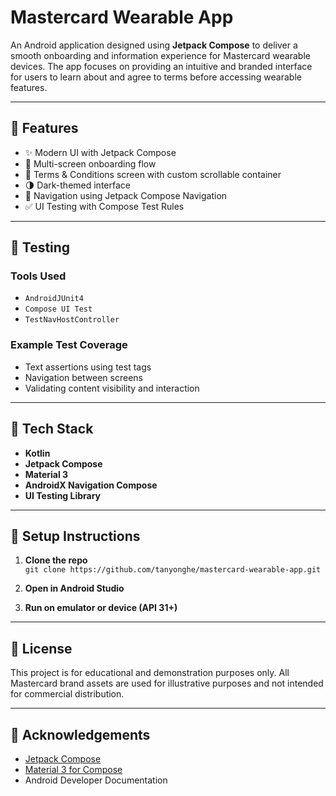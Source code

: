 # Mastercard Wearable App

An Android application designed using **Jetpack Compose** to deliver a smooth onboarding and information experience for Mastercard wearable devices. The app focuses on providing an intuitive and branded interface for users to learn about and agree to terms before accessing wearable features.

---

## 📱 Features

- ✨ Modern UI with Jetpack Compose  
- 📑 Multi-screen onboarding flow  
- 🔐 Terms & Conditions screen with custom scrollable container  
- 🌗 Dark-themed interface  
- 🔀 Navigation using Jetpack Compose Navigation  
- ✅ UI Testing with Compose Test Rules

---

## 🧪 Testing

### Tools Used
- `AndroidJUnit4`  
- `Compose UI Test`  
- `TestNavHostController`  

### Example Test Coverage
- Text assertions using test tags  
- Navigation between screens  
- Validating content visibility and interaction  

---

## 🧰 Tech Stack

- **Kotlin**  
- **Jetpack Compose**  
- **Material 3**  
- **AndroidX Navigation Compose**  
- **UI Testing Library**  

---

## 🚧 Setup Instructions

1. **Clone the repo**  
   `git clone https://github.com/tanyonghe/mastercard-wearable-app.git`

2. **Open in Android Studio**

3. **Run on emulator or device (API 31+)**

---

## 📄 License

This project is for educational and demonstration purposes only.
All Mastercard brand assets are used for illustrative purposes and not intended for commercial distribution.

---

## 🙌 Acknowledgements

- [Jetpack Compose](https://developer.android.com/jetpack/compose)  
- [Material 3 for Compose](https://m3.material.io/)  
- Android Developer Documentation  
